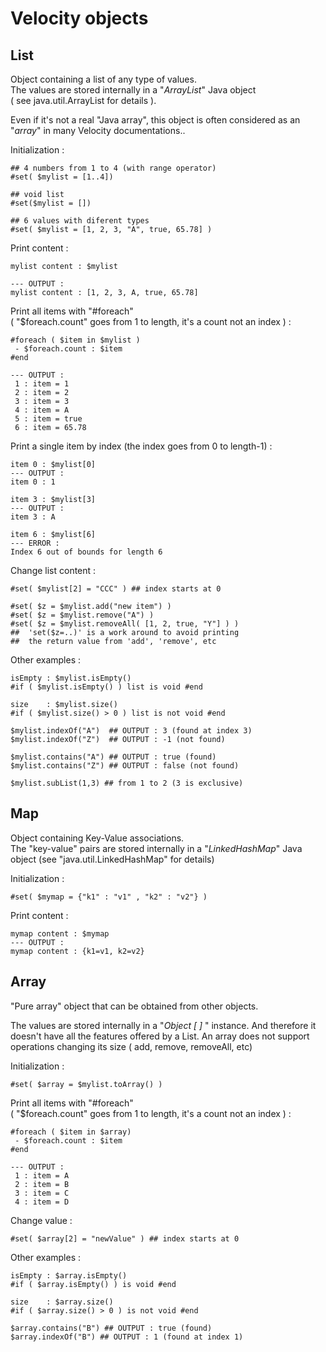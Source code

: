 # Velocity objects

## List

Object containing a list of any type of values.  
The values are stored internally in a "_ArrayList_" Java object  
\( see java.util.ArrayList for details \).

Even if it's not a real "Java array", this object is often considered as an "_array_" in many Velocity documentations..

Initialization :

```text
## 4 numbers from 1 to 4 (with range operator)
#set( $mylist = [1..4]) 

## void list
#set($mylist = [])

## 6 values with diferent types
#set( $mylist = [1, 2, 3, "A", true, 65.78] )
```

Print content :

```text
mylist content : $mylist

--- OUTPUT :
mylist content : [1, 2, 3, A, true, 65.78]
```

Print all items with "\#foreach"  
\( "$foreach.count" goes from 1 to length, it's a count not an index \) :

```text
#foreach ( $item in $mylist ) 
 - $foreach.count : $item 
#end

--- OUTPUT :
 1 : item = 1 
 2 : item = 2 
 3 : item = 3 
 4 : item = A 
 5 : item = true 
 6 : item = 65.78 
```

Print a single item by index \(the index goes from 0 to length-1\)  :

```text
item 0 : $mylist[0]
--- OUTPUT :
item 0 : 1 

item 3 : $mylist[3]
--- OUTPUT :
item 3 : A

item 6 : $mylist[6]
--- ERROR :
Index 6 out of bounds for length 6
```

Change list content :

```text
#set( $mylist[2] = "CCC" ) ## index starts at 0

#set( $z = $mylist.add("new item") ) 
#set( $z = $mylist.remove("A") )
#set( $z = $mylist.removeAll( [1, 2, true, "Y"] ) )
##  'set($z=..)' is a work around to avoid printing 
##  the return value from 'add', 'remove', etc
```

Other examples :

```text
isEmpty : $mylist.isEmpty()
#if ( $mylist.isEmpty() ) list is void #end

size    : $mylist.size()
#if ( $mylist.size() > 0 ) list is not void #end

$mylist.indexOf("A")  ## OUTPUT : 3 (found at index 3)
$mylist.indexOf("Z")  ## OUTPUT : -1 (not found)

$mylist.contains("A") ## OUTPUT : true (found)
$mylist.contains("Z") ## OUTPUT : false (not found)

$mylist.subList(1,3) ## from 1 to 2 (3 is exclusive)
```

## Map

Object containing Key-Value associations.  
The "key-value" pairs are stored internally in a "_LinkedHashMap_" Java object \(see "java.util.LinkedHashMap" for details\)

Initialization :

```text
#set( $mymap = {"k1" : "v1" , "k2" : "v2"} )
```

Print content :

```text
mymap content : $mymap
--- OUTPUT :
mymap content : {k1=v1, k2=v2}
```

## Array

"Pure array" object that can be obtained from other objects.

The values are stored internally in a "_Object \[ \]_ " instance. And therefore it doesn't have all the features offered by a List. An array does not support operations changing its size \( add, remove, removeAll, etc\)

Initialization :

```text
#set( $array = $mylist.toArray() ) 
```

Print all items with "\#foreach"  
\( "$foreach.count" goes from 1 to length, it's a count not an index \) :

```text
#foreach ( $item in $array) 
 - $foreach.count : $item 
#end

--- OUTPUT :
 1 : item = A 
 2 : item = B 
 3 : item = C 
 4 : item = D 
```

Change value :

```text
#set( $array[2] = "newValue" ) ## index starts at 0
```

Other examples :

```text
isEmpty : $array.isEmpty()
#if ( $array.isEmpty() ) is void #end

size    : $array.size()
#if ( $array.size() > 0 ) is not void #end

$array.contains("B") ## OUTPUT : true (found)
$array.indexOf("B") ## OUTPUT : 1 (found at index 1)
```









